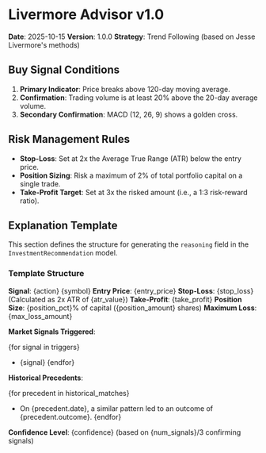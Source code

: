 # Livermore Advisor v1.0

**Date**: 2025-10-15
**Version**: 1.0.0
**Strategy**: Trend Following (based on Jesse Livermore's methods)

## Buy Signal Conditions

1.  **Primary Indicator**: Price breaks above 120-day moving average.
2.  **Confirmation**: Trading volume is at least 20% above the 20-day average volume.
3.  **Secondary Confirmation**: MACD (12, 26, 9) shows a golden cross.

## Risk Management Rules

-   **Stop-Loss**: Set at 2x the Average True Range (ATR) below the entry price.
-   **Position Sizing**: Risk a maximum of 2% of total portfolio capital on a single trade.
-   **Take-Profit Target**: Set at 3x the risked amount (i.e., a 1:3 risk-reward ratio).

## Explanation Template

This section defines the structure for generating the `reasoning` field in the `InvestmentRecommendation` model.

### Template Structure

**Signal**: {action} {symbol}
**Entry Price**: {entry_price}
**Stop-Loss**: {stop_loss} (Calculated as 2x ATR of {atr_value})
**Take-Profit**: {take_profit}
**Position Size**: {position_pct}% of capital ({position_amount} shares)
**Maximum Loss**: {max_loss_amount}

**Market Signals Triggered**:

{for signal in triggers}
- {signal}
{endfor}

**Historical Precedents**:

{for precedent in historical_matches}
- On {precedent.date}, a similar pattern led to an outcome of {precedent.outcome}.
{endfor}

**Confidence Level**: {confidence} (based on {num_signals}/3 confirming signals)
